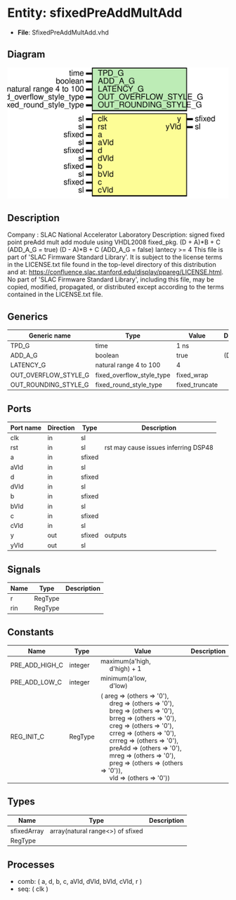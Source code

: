 # Entity: sfixedPreAddMultAdd

- **File**: SfixedPreAddMultAdd.vhd
## Diagram

![Diagram](SfixedPreAddMultAdd.svg "Diagram")
## Description

Company    : SLAC National Accelerator Laboratory
Description: signed fixed point preAdd mult add module using VHDL2008 fixed_pkg.
             (D + A)*B + C (ADD_A_G = true)
             (D - A)*B + C (ADD_A_G = false)
             lantecy >= 4
This file is part of 'SLAC Firmware Standard Library'.
It is subject to the license terms in the LICENSE.txt file found in the
top-level directory of this distribution and at:
   https://confluence.slac.stanford.edu/display/ppareg/LICENSE.html.
No part of 'SLAC Firmware Standard Library', including this file,
may be copied, modified, propagated, or distributed except according to
the terms contained in the LICENSE.txt file.
## Generics

| Generic name         | Type                      | Value          | Description |
| -------------------- | ------------------------- | -------------- | ----------- |
| TPD_G                | time                      | 1 ns           |             |
| ADD_A_G              | boolean                   | true           | (D+A)*B+C   |
| LATENCY_G            | natural range 4 to 100    | 4              |             |
| OUT_OVERFLOW_STYLE_G | fixed_overflow_style_type | fixed_wrap     |             |
| OUT_ROUNDING_STYLE_G | fixed_round_style_type    | fixed_truncate |             |
## Ports

| Port name | Direction | Type   | Description                          |
| --------- | --------- | ------ | ------------------------------------ |
| clk       | in        | sl     |                                      |
| rst       | in        | sl     | rst may cause issues inferring DSP48 |
| a         | in        | sfixed |                                      |
| aVld      | in        | sl     |                                      |
| d         | in        | sfixed |                                      |
| dVld      | in        | sl     |                                      |
| b         | in        | sfixed |                                      |
| bVld      | in        | sl     |                                      |
| c         | in        | sfixed |                                      |
| cVld      | in        | sl     |                                      |
| y         | out       | sfixed | outputs                              |
| yVld      | out       | sl     |                                      |
## Signals

| Name | Type    | Description |
| ---- | ------- | ----------- |
| r    | RegType |             |
| rin  | RegType |             |
## Constants

| Name           | Type    | Value                                                                                                                                                                                                                                                                                                                                                                                                                                                                                                                                                                                                                                                                                                                                                             | Description |
| -------------- | ------- | ----------------------------------------------------------------------------------------------------------------------------------------------------------------------------------------------------------------------------------------------------------------------------------------------------------------------------------------------------------------------------------------------------------------------------------------------------------------------------------------------------------------------------------------------------------------------------------------------------------------------------------------------------------------------------------------------------------------------------------------------------------------- | ----------- |
| PRE_ADD_HIGH_C | integer |  maximum(a'high,<br><span style="padding-left:20px"> d'high) + 1                                                                                                                                                                                                                                                                                                                                                                                                                                                                                                                                                                                                                                                                                                  |             |
| PRE_ADD_LOW_C  | integer |  minimum(a'low,<br><span style="padding-left:20px"> d'low)                                                                                                                                                                                                                                                                                                                                                                                                                                                                                                                                                                                                                                                                                                        |             |
| REG_INIT_C     | RegType |  (       areg   => (others => '0'),<br><span style="padding-left:20px">       dreg   => (others => '0'),<br><span style="padding-left:20px">       breg   => (others => '0'),<br><span style="padding-left:20px">       brreg  => (others => '0'),<br><span style="padding-left:20px">       creg   => (others => '0'),<br><span style="padding-left:20px">       crreg  => (others => '0'),<br><span style="padding-left:20px">       crrreg => (others => '0'),<br><span style="padding-left:20px">       preAdd => (others => '0'),<br><span style="padding-left:20px">       mreg   => (others => '0'),<br><span style="padding-left:20px">       preg   => (others => (others => '0')),<br><span style="padding-left:20px">       vld    => (others => '0')) |             |
## Types

| Name        | Type                              | Description |
| ----------- | --------------------------------- | ----------- |
| sfixedArray | array(natural range<>) of sfixed  |             |
| RegType     |                                   |             |
## Processes
- comb: ( a, d, b, c, aVld, dVld, bVld, cVld, r )
- seq: ( clk )
